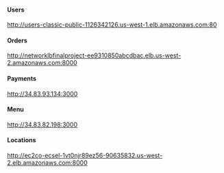 #### Users

http://users-classic-public-1126342126.us-west-1.elb.amazonaws.com:80 <br/>


#### Orders

http://networklbfinalproject-ee9310850abcdbac.elb.us-west-2.amazonaws.com:8000 <br/>


#### Payments

http://34.83.93.134:3000 <br/>

#### Menu

http://34.83.82.198:3000 <br/>

#### Locations

http://ec2co-ecsel-1vt0njr89ez56-90635832.us-west-2.elb.amazonaws.com:8000 <br/>
